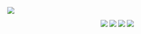 ![](https://hanifmu.com/hanifmu-socmed.png)

<p align="center">
    <a href="https://hanifmu.com" target="_blank"><img src="https://img.icons8.com/clouds/100/000000/domain.png" /></a>
    <a href="https://www.linkedin.com/in/hanifmu" target="_blank"><img src="https://img.icons8.com/clouds/100/000000/linkedin.png"/></a>
    <a href="https://github.com/muhammadhanif/" target="_blank"><img src="https://img.icons8.com/clouds/100/000000/github.png"/></a>
    <a href="https://hanifmu.com/posts/" target="_blank"><img src="https://img.icons8.com/clouds/100/000000/web.png"/></a>
</p>
